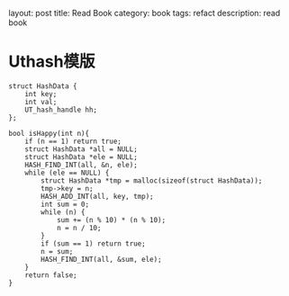 



layout: post
title:  Read Book
category: book
tags: refact
description: read book

# 				Uthash模版



```
struct HashData {
    int key;
    int val;
    UT_hash_handle hh;
};

bool isHappy(int n){
    if (n == 1) return true;
    struct HashData *all = NULL;
    struct HashData *ele = NULL;
    HASH_FIND_INT(all, &n, ele);
    while (ele == NULL) {
        struct HashData *tmp = malloc(sizeof(struct HashData));
        tmp->key = n;
        HASH_ADD_INT(all, key, tmp);
        int sum = 0;
        while (n) {
            sum += (n % 10) * (n % 10);
            n = n / 10;
        }
        if (sum == 1) return true;
        n = sum;
        HASH_FIND_INT(all, &sum, ele);
    }
    return false;
}
```


